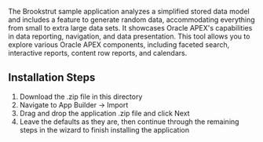 The Brookstrut sample application analyzes a simplified stored data model and includes a feature to generate random data, accommodating everything from small to extra large data sets. It showcases Oracle APEX's capabilities in data reporting, navigation, and data presentation. This tool allows you to explore various Oracle APEX components, including faceted search, interactive reports, content row reports, and calendars.

Installation Steps
------------------------------------
1. Download the .zip file in this directory
2. Navigate to App Builder -> Import
3. Drag and drop the application .zip file and click Next
4. Leave the defaults as they are, then continue through the remaining steps in the wizard to finish installing the application
